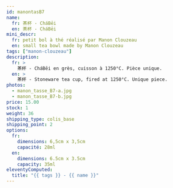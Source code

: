 ```yaml
---
id: manontasB7
name:
  fr: 茶杯 - CháBēi
  en: 茶杯 - CháBēi
mini_descr:
  fr: petit bol à thé réalisé par Manon Clouzeau
  en: small tea bowl made by Manon Clouzeau
tags: ["manon-clouzeau"]
description:
  fr: >
    茶杯 - CháBēi en grès, cuisson à 1250°C. Pièce unique.
  en: >
    茶杯 - Stoneware tea cup, fired at 1250°C. Unique piece.
photos:
  - manon_tasse_B7-a.jpg
  - manon_tasse_B7-b.jpg
price: 15.00
stock: 1
weight: 36
shipping_type: colis_base
shipping_point: 2
options:
  fr:
    dimensions: 6,5cm x 3,5cm
    capacité: 28ml
  en:
    dimensions: 6.5cm x 3.5cm
    capacity: 35ml
eleventyComputed:
  title: "{{ tags }} - {{ name }}"
---
```

